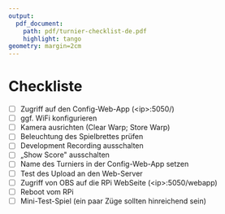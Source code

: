 ```yaml
---
output:
  pdf_document:
    path: pdf/turnier-checklist-de.pdf
    highlight: tango
geometry: margin=2cm
---
```


# Checkliste

- [ ] Zugriff auf den Config-Web-App (\<ip\>:5050/)
- [ ] ggf. WiFi konfigurieren
- [ ] Kamera ausrichten (Clear Warp; Store Warp)
- [ ] Beleuchtung des Spielbrettes prüfen
- [ ] Development Recording ausschalten
- [ ] „Show Score" ausschalten
- [ ] Name des Turniers in der Config-Web-App setzen
- [ ] Test des Upload an den Web-Server
- [ ] Zugriff von OBS auf die RPi WebSeite (\<ip\>:5050/webapp)
- [ ] Reboot vom RPi
- [ ] Mini-Test-Spiel (ein paar Züge sollten hinreichend sein)
